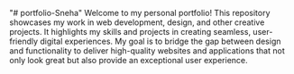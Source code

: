 "# portfolio-Sneha" 
Welcome to my personal portfolio! This repository showcases my work in web development,
 design, and other creative projects. It highlights my skills and projects in creating seamless,
  user-friendly digital experiences. My goal is to bridge the gap between design and
 functionality to deliver high-quality websites and applications that not only look great
  but also provide an exceptional user experience.